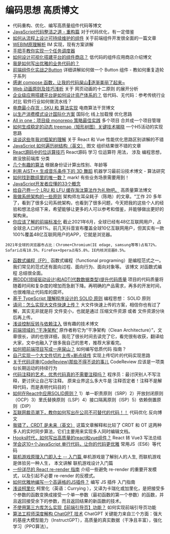 # 编码思想 高质博文
* 代码重构、优化、编写高质量组件代码等博文
* [JavaScript代码整洁之道 - 重构篇](https://mp.weixin.qq.com/s/PYu4x2SG4Oq7VOkUXPaGPQ) 对于代码优化，有一定借鉴
* [如何从流程上设计可持续维护的组件](https://mp.weixin.qq.com/s/ZMvVw47BU1sLBPs4N18Jcw) 关于前端组件开发很全面的一篇文章
* [WEBIM原理解析](https://mp.weixin.qq.com/s/IGTirxb6Cg7c_uMrHyvhHw) IM 实现，现有方案讲解
* [手把手教你实现一个任务调度器](https://mp.weixin.qq.com/s/O6fAOodJq6pyJnqy1IuqEg) 
* [如何设计可视化搭建平台的组件商店？](https://juejin.cn/post/6986824393653485605) 低代码的组件应用商店介绍博文
* [我是如何写出优雅的业务代码的？](https://www.yuque.com/docs/share/75ab949d-5273-4759-b2ef-3b1f1c662668)
* [前端组件化实战之Button](https://juejin.cn/post/6990511054224621598) 详细讲解如何做一个 Button 组件 - 教如何重复造轮子系列
* [感谢 compose 函数，让我的代码屎山💩逐渐美丽了起来~](https://juejin.cn/post/6989020415444123662?from=main_page#heading-7)
* [Web 动画原则及技巧浅析](https://github.com/chokcoco/iCSS/issues/121) 关于 网页动画的十二原则 的展开分析
* [企业级应用搭建平台是如何设计资产体系的？](https://mp.weixin.qq.com/s/rihJS2GCcQ3wzODw7PHTaA) 低代码、无代码：参考传统行业对比 软件行业如何做流水线？
* [电商最小存货 - SKU 和 算法实现](https://mp.weixin.qq.com/s/A2BLVnhas49Z1pj6OubymA) 电商算法干货博文
* [以生产消费模式设计国际化方案](https://mp.weixin.qq.com/s/QfTf02GrEXrbCnQswnWFuQ) 国际化 线上加载慢 优化思路
* [All in one：项目级 monorepo 策略最佳实践](https://segmentfault.com/a/1190000039157365) 多个项目 合并成一个项目管理
* [如何生成稳定的动态 treemap（矩形树图）关键技术揭晓](https://mp.weixin.qq.com/s/IxfbVPc8Nx_8x-C9g3eyMw) 一个H5活动的实现思路
* [谈谈这些年我对框架的理解](https://mp.weixin.qq.com/s/mZ7KuFjyCWNCAq7HnXg96A) 关于 React 和 Vue 性能优化思路区别讲解的不错
* [JavaScript 如何遍历树结构（英文）](https://github.com/ruanyf/weekly/blob/master/docs/issue-179.md) 图文 组织结果很不错的文章
* [React源码中的位运算技巧](https://mp.weixin.qq.com/s/zrfmXGHK4PG8B6pdGYO6Aw) React源码 学习 位运算符 用法， 涉及 编程思想， 故没放前端库 分类
* [几个有趣的算法](https://mp.weixin.qq.com/s/6ootL9DEuNa1UPk4jZ_cXg) 根据身份证计算出性别、年龄等
* [利用 AIST++ 生成音乐条件下的 3D 舞蹈](https://mp.weixin.qq.com/s/qJMmyH3ep197TZ4ECxWWZA) 机器学习最前沿技术博文 - 算法研究
* [如何找到数组里的唯一数？](https://yonatankra.com/how-to-find-a-unique-number-in-a-list-of-pairs/) mark! 有些业务场景需要用到！
* [JavaScript开发者应懂的33个概念](https://github.com/stephentian/33-js-concepts)
* [给自己卷一个 LRU 和 LFU 缓存淘汰算法作为礼物吧。](https://halfrost.com/lru_lfu_interview/) 高质量算法博文
* [我做系统架构的一些原则](https://coolshell.cn/articles/21672.html) 架构师左耳朵耗子（陈皓）的文章。“工作 20 多年了，看到了很多公司系统架构，也看到了很多问题，今天把我的这些个人的经验和想法总结下来，希望能够让更多的人可以参考和借鉴，并能够做出更好的架构来。
* [你应该了解的前端标准化](https://mp.weixin.qq.com/s/6zdppvbLyPz9cd8ZWGdUVA) 截止2021年6月，全球已经有48亿互联网用户，占全球总人口的61%。前几天抖音宣布覆盖全球10亿互联网用户，但其实有一款100%覆盖48亿互联网用户的APP，它就是浏览器。
```
2021年全球的浏览器市占比：Chrome+Chromium(IE edage, samsung等等)占有72%，Safari占有18.5%，FireFox+Opera占有5.8%，IE内核浏览器0.5%。
```
* [函数式编程（FP）](https://mp.weixin.qq.com/s/ttQy_v-_QBKjcz2LPZvfNQ) 函数式编程（functional programing）是编程范式之一。我们常见的范式还有面向过程、面向行为、面向对象等。 该博文 对函数式编程 总结很全面。
* [用DDD(领域驱动设计)和ADT(代数数据类型)提升代码质量](https://mp.weixin.qq.com/s/AGfuCxsUPv_5djEXYcuyNw) 项目的代码质量将随着时间和复杂度的增加而急剧下降。再明确的产品需求，再多的开发时间，也很难阻止代码库的腐坏。
* [基于 TypeScript 理解程序设计的 SOLID 原则](https://mp.weixin.qq.com/s/mz5S1iiRWkk-KKJg5lOOJQ) 编程思想： SOLID 原则
* [请问：怎么实现大文件快速上传？](https://juejin.cn/post/7074534222748188685) 大文件快速上传的方案，相信你也有过了解，其实无非就是将 文件变小，也就是通过 压缩文件资源 或者 文件资源分块 后再上传。
* [浅谈控制反转与依赖注入](https://zhuanlan.zhihu.com/p/33492169) 很有趣的技术博文
* [前端领域的 “干净架构”](https://juejin.cn/post/7054888223830441991) 原作者称它为“干净架构（Clean Architecture）”，文章很长，讲的也很详细，我花了很长时间去读完了它，看完很有收获，翻译给大家，文中也融入了很多我自己的思考，推荐大家看完。
* [如何把前端项目写成一座屎山？](https://juejin.cn/post/7086735198942920712) 如何编写低质代码 指南？
* [自己实现一个大文件切片上传+断点续传](https://mp.weixin.qq.com/s/SyP0zUsRHsTDyEQoab4fXg) 实现上传切片的代码实现思路
* [关于代码评审(CodeReview)那些不得不说的事儿](https://mp.weixin.qq.com/s/EvQzG5esLfWAWbqflkU0WA) CodeReview 应该是一项类似长期运动的持续行为
* [代码注释的艺术，优秀代码真的不需要注释吗？](https://mp.weixin.qq.com/s/nKKy51_ndYiqJiUAng9C9g) 程序员：最讨厌别人不写注释，更讨厌让自己写注释。 原来业界这么多大牛是 注释否定者！注释不是解释代码，而是表明代码目的！
* [如何在React中应用SOLID原则？](https://mp.weixin.qq.com/s?__biz=MzU2MTIyNDUwMA==&mid=2247503780&idx=1&sn=e8324e68d22db59490bcd951fb5834dc&chksm=fc7e81ffcb0908e906d7d242b1d99c2fbc348370ba9f10d88ef1c2c2bddeb1eb5b5654b3972e&token=1337558608&lang=zh_CN#rd) 1）单一职责原则（SRP）2）开放封闭原则（OCP）3）里氏替换原则（LSP）4）接口隔离原则（ISP）5）依赖倒置原则（DIP）
* [互联网裁员潮下，教你如何写出在公司不可替代的代码！！](https://juejin.cn/post/7126888773647876110) 代码优化 反向博文
* [我错了，CRDT 是未来（英文）](https://josephg.com/blog/crdts-are-the-future/) 这篇文章解释和比较了 CRDT 和 OT 这两种多人的实时同步算法，它们主要用来实现多人同时编辑文档。
* [Hooks时代，如何写出高质量的react和vue组件？](https://mp.weixin.qq.com/s/_A3CmH9awg_2z3mCu8odQQ) React 转 Vue3 写法总结
* [学会这10+个JavaScript 单行代码，让你的代码更优雅](https://mp.weixin.qq.com/s/ST4we1SBCjP_W-LT-k0Jag) 常用JS（ES6）等代码
* [联机游戏原理入门即入土 -- 入门篇 ](https://mp.weixin.qq.com/s?__biz=MzkxNTIwMzU5OQ==&mid=2247495741&idx=1&sn=140145af9fd8e838a5ded3200b3bd049&chksm=c160035df6178a4bf370378ab630ad924f589f307289f8bffb5056c2cf3db00b7945c02f9c05&token=1395032296&lang=zh_CN#rd) 单机游戏是了解别人的人生, 而联机游戏是体验另一种人生， 本文讲解 联机游戏设计入门篇
* [一份详尽的 React re-render 指南](https://mp.weixin.qq.com/s/SH7N2f5ZhUhysQ7_G2s9rQ) 介绍一些避免 re-render 的重要开发模式，以及引起不必要 re-render 的反模式。
* [如何优雅地编写一个高逼格的JS插件？](https://mp.weixin.qq.com/s?__biz=MzIzNjQ0MjcwNw==&mid=2247484294&idx=1&sn=f6595bc93cc374c0703e9b13fb31ad7b&chksm=e8d686badfa10facf82e4d62f513a3bca853d82eda2abe506ba580dc57db676c1a3ac435ec9b&token=795841537&lang=zh_CN#rd) 编写 JS 插件 入门指南
* [浅谈柯里化](https://mp.weixin.qq.com/s/oEd2ZRosqAG_n-HYBNzllQ) 柯里化（英语：Currying ），又译为卡瑞化或加里化，是把接受多个参数的函数变换成接受一个单一参数（最初函数的第一个参数）的函数，并且返回接受余下的参数，而且返回结果的新函数的技术。
* [不使用第三方库怎么实现【前端引导页】功能？](https://mp.weixin.qq.com/s/-O_AnG2pc5H5hLcwu9PTCA) 如何实现前端引导页功能
* [算法工程师深度解构 ChatGPT 技术](https://mp.weixin.qq.com/s/QA8ZOtCDP1X2EKzpZCY0RA) ChatGPT 关键能力来自三个方面：强大的基座大模型能力（InstructGPT），高质量的真实数据（干净且丰富），强化学习（PPO算法）。
